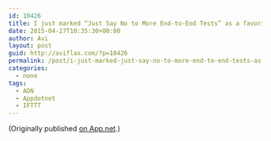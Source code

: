```yaml
---
id: 10426
title: I just marked “Just Say No to More End-to-End Tests” as a favorite in Readability. http://www.readability.com/articles/dttuevsa
date: 2015-04-27T10:35:30+00:00
author: Avi
layout: post
guid: http://aviflax.com/?p=10426
permalink: /post/i-just-marked-just-say-no-to-more-end-to-end-tests-as-a-favorite-in-readability-httpwww-readability-comarticlesdttuevsa/
categories:
  - none
tags:
  - ADN
  - Appdotnet
  - IFTTT
---
```

(Originally published [on App.net](http://alpha.app.net/aviflax/post/58551036).)